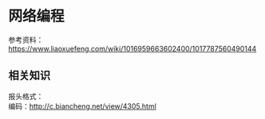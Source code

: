 # 网络编程
参考资料：https://www.liaoxuefeng.com/wiki/1016959663602400/1017787560490144

## 相关知识
报头格式：  
编码：http://c.biancheng.net/view/4305.html
